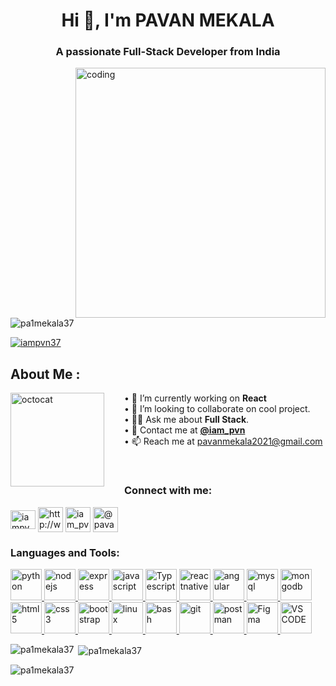 <h1 align="center">Hi 👋, I'm PAVAN MEKALA</h1>
<h3 align="center">A passionate Full-Stack Developer from India</h3>
<img align="right" alt="coding"  width="400" src="https://cdn.dribbble.com/users/1162077/screenshots/3848914/programmer.gif">

<p align="left"> <img src="https://komarev.com/ghpvc/?username=pa1mekala37&label=Profile%20views&color=0e75b6&style=flat" alt="pa1mekala37" /> </p>

<p align="left"> <a href="https://twitter.com/iampvn37" target="blank"><img src="https://img.shields.io/twitter/follow/iampvn37?logo=twitter&style=for-the-badge" alt="iampvn37" /></a> </p>

## About Me :

<!-- <img align="left" height="150" src="https://raw.githubusercontent.com/hicodersofficial/images/main/giphy%20(2).gif" style="margin-right: 2rem;"> -->
<img align="left" height="150" src="https://user-images.githubusercontent.com/69384657/179312151-fdabe3af-823f-41ab-a6d4-17a72af4e9e8.png" alt="octocat" style="margin-right: 2rem;" />

• 🔭 I’m currently working on <b>React</b> <br/>
• 👯 I’m looking to collaborate on cool project.<br/>
• 👨‍💻 Ask me about <b>Full Stack</b>.<br/>
• 💬 Contact me at <a href="https://www.instagram.com/iam_pvn"><b>@iam_pvn</b></a><br/>
• 📫 Reach me at pavanmekala2021@gmail.com<br/>

</span>


<br/>

<h3 align="left">Connect with me:</h3>
<p align="left">
<a href="https://twitter.com/iampvn37" target="blank"><img align="center" src="https://upload.wikimedia.org/wikipedia/commons/thumb/4/4f/Twitter-logo.svg/2491px-Twitter-logo.svg" alt="iampvn37" height="30" width="40" /></a>
<a href="https://linkedin.com/in/pavan-mekala-5233b1202" target="blank"><img align="center" src="https://cdn-icons-png.flaticon.com/512/174/174857.png" alt="http://www.linkedin.com/in/pavan-mekala-5233b1202" height="40" width="40" /></a>
<a href="https://instagram.com/iam_pvn" target="blank"><img align="center" src="https://upload.wikimedia.org/wikipedia/commons/thumb/e/e7/Instagram_logo_2016.svg/768px-Instagram_logo_2016.svg.png" alt="iam_pvn" height="40" width="40" /></a>
<a href="https://www.hackerrank.com/@pavanmekala72826" target="blank"><img align="center" src="https://upload.wikimedia.org/wikipedia/commons/4/40/HackerRank_Icon-1000px.png" alt="@pavanmekala72826" height="40" width="40"  margin="5"/></a>
</p>

<h3 align="left">Languages and Tools:</h3>
<p align="left"> <a href="https://www.python.org" target="_blank" rel="noreferrer"> <img src="https://banner2.cleanpng.com/20180412/kye/kisspng-python-programming-language-computer-programming-language-5acfdc3636bac7.8891188615235717662242.jpg" alt="python" width="50" height="50"/><a href="https://nodejs.org" target="_blank" rel="noreferrer"> <img src="https://vistaran-tech.s3.ap-south-1.amazonaws.com/wp-content/uploads/2022/05/13104926/nodejs-logo.png" alt="nodejs" width="50" height="50"/> </a> <a href="https://expressjs.com" target="_blank" rel="noreferrer"> <img src="https://cdn.icon-icons.com/icons2/2699/PNG/512/expressjs_logo_icon_169185.png" alt="express" width="50" height="50"/> </a> <a href="https://developer.mozilla.org/en-US/docs/Web/JavaScript" target="_blank" rel="noreferrer"> <img src="https://upload.wikimedia.org/wikipedia/commons/6/6a/JavaScript-logo.png" alt="javascript" width="50" height="50"/> </a> <a href="https://www.typescriptlang.org/" target="_blank" rel="noreferrer"> <img src="https://upload.wikimedia.org/wikipedia/commons/4/4c/Typescript_logo_2020.svg" alt="Typescript" width="50" height="50"/> </a><a href="https://reactjs.org/" target="_blank" rel="noreferrer"> <img src="https://reactnative.dev/img/header_logo.svg" alt="reactnative" width="50" height="50"/> </a> <a href="https://www.mysql.com/" target="_blank" rel="noreferrer"> <img src="https://res.cloudinary.com/ddtzx1ohw/image/upload/v1683372844/GitHub/angular_vakynb.png" alt="angular" width="50" height="50"/> </a><a href="https://www.mysql.com/" target="_blank" rel="noreferrer"> <img src="https://res.cloudinary.com/ddtzx1ohw/image/upload/v1675415692/GitHub/MYSQL_amf6vt.png" alt="mysql" width="50" height="50"/> </a> <a href="https://www.mongodb.com/" target="_blank" rel="noreferrer"> <img src="https://www.svgrepo.com/show/303232/mongodb-logo.svg" alt="mongodb" width="50" height="50"/> </a><a href="https://www.w3.org/html/" target="_blank" rel="noreferrer"> <img src="https://cdn.pixabay.com/photo/2017/08/05/11/16/logo-2582748_640.png" alt="html5" width="50" height="50"/> </a> <a href="https://www.w3schools.com/css/" target="_blank" rel="noreferrer"> <img src="https://cdn.freebiesupply.com/logos/large/2x/css3-logo-png-transparent.png" alt="css3" width="50" height="50"/> </a><a href="https://getbootstrap.com" target="_blank" rel="noreferrer"> <img src="https://miro.medium.com/max/320/0*_rAD9NgK7l6KSlNc.png" alt="bootstrap" width="50" height="50"/> </a><a href="https://www.linux.org/" target="_blank" rel="noreferrer"> <img src="https://upload.wikimedia.org/wikipedia/commons/thumb/f/f1/Icons8_flat_linux.svg/768px-Icons8_flat_linux.svg.png" alt="linux" width="50" height="50"/> </a> <a href="https://www.gnu.org/software/bash/" target="_blank" rel="noreferrer"> <img src="https://www.vectorlogo.zone/logos/gnu_bash/gnu_bash-icon.svg" alt="bash" width="50" height="50" /> </a><a href="https://git-scm.com/" target="_blank" rel="noreferrer"> <img src="https://www.vectorlogo.zone/logos/git-scm/git-scm-icon.svg" alt="git" width="50" height="50"/> </a> <a href="https://postman.com" target="_blank" rel="noreferrer"> <img src="https://www.vectorlogo.zone/logos/getpostman/getpostman-icon.svg" alt="postman" width="50" height="50"/> </a><a href="https://figma.com" target="_blank" rel="noreferrer"> <img src="https://res.cloudinary.com/ddtzx1ohw/image/upload/v1676613529/GitHub/figma_vz95jh.jpg" alt="Figma" width="50" height="50"/> </a><a href="https://code.visualstudio.com" target="_blank" rel="noreferrer"> <img src="https://res.cloudinary.com/ddtzx1ohw/image/upload/v1676614161/GitHub/microsoft_visual_studio_code_macos_bigsur_icon_189957_nbuglz.png" alt="VS CODE" width="50" height="50"/> </a>  </a>  </p>

<p><img align="left" src="https://github-readme-stats.vercel.app/api/top-langs?username=pa1mekala37&show_icons=true&locale=en&layout=compact" alt="pa1mekala37" /></p>

<p>&nbsp;<img align="center" src="https://github-readme-stats.vercel.app/api?username=pa1mekala37&show_icons=true&locale=en" alt="pa1mekala37" /></p>

<p><img align="center" src="https://github-readme-streak-stats.herokuapp.com/?user=pa1mekala37&" alt="pa1mekala37" /></p>            
